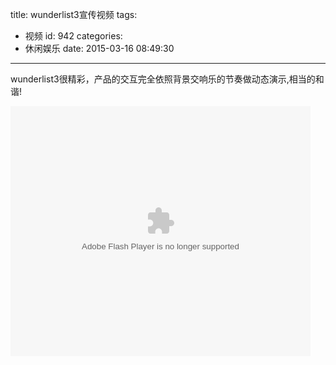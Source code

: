title: wunderlist3宣传视频
tags:
  - 视频
id: 942
categories:
  - 休闲娱乐
date: 2015-03-16 08:49:30
---

<!--StartFragment-->wunderlist3很精彩，产品的交互完全依照背景交响乐的节奏做动态演示,相当的和谐!<!--EndFragment-->

<object width="480" height="400" classid="clsid:d27cdb6e-ae6d-11cf-96b8-444553540000" codebase="http://download.macromedia.com/pub/shockwave/cabs/flash/swflash.cab#version=6,0,40,0"><param name="src" value="http://www.tudou.com/v/9XYrGwqQ1n4/&amp;resourceId=0_05_02_99&amp;tid=0/v.swf" /><param name="allowscriptaccess" value="always" /><param name="allowfullscreen" value="true" /><param name="wmode" value="opaque" /><embed width="480" height="400" type="application/x-shockwave-flash" src="http://www.tudou.com/v/9XYrGwqQ1n4/&amp;resourceId=0_05_02_99&amp;tid=0/v.swf" allowscriptaccess="always" allowfullscreen="allowfullscreen" wmode="opaque" /></object>